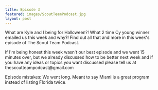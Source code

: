 ```yaml
---
title: Episode 3
featured: images/ScoutTeamPodcast.jpg
layout: post
---
```


<p>What are Kyle and I being for Halloween?! What 2 time Cy young winner emailed us this week and why?! Find out all that and more in this week's episode of The Scout Team Podcast. </p>
<p>If I'm being honest this week wasn't our best episode and we went 15 minutes over, but we already discussed how to be better next week and if you have any ideas or topics you want discussed please tell us at thescoutteampodcast@gmail.com</p>
<p>Episode mistakes: We went long. Meant to say Miami is a great program instead of listing Florida twice.</p>